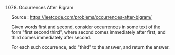 1078. Occurrences After Bigram

Source : https://leetcode.com/problems/occurrences-after-bigram/

Given words first and second, consider occurrences in some text of the form "first second third", where second comes immediately after first, and third comes immediately after second.

For each such occurrence, add "third" to the answer, and return the answer.